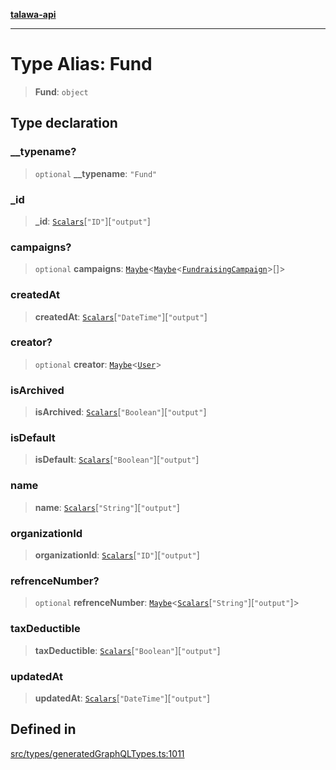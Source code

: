 [**talawa-api**](../../../README.md)

***

# Type Alias: Fund

> **Fund**: `object`

## Type declaration

### \_\_typename?

> `optional` **\_\_typename**: `"Fund"`

### \_id

> **\_id**: [`Scalars`](Scalars.md)\[`"ID"`\]\[`"output"`\]

### campaigns?

> `optional` **campaigns**: [`Maybe`](Maybe.md)\<[`Maybe`](Maybe.md)\<[`FundraisingCampaign`](FundraisingCampaign.md)\>[]\>

### createdAt

> **createdAt**: [`Scalars`](Scalars.md)\[`"DateTime"`\]\[`"output"`\]

### creator?

> `optional` **creator**: [`Maybe`](Maybe.md)\<[`User`](User.md)\>

### isArchived

> **isArchived**: [`Scalars`](Scalars.md)\[`"Boolean"`\]\[`"output"`\]

### isDefault

> **isDefault**: [`Scalars`](Scalars.md)\[`"Boolean"`\]\[`"output"`\]

### name

> **name**: [`Scalars`](Scalars.md)\[`"String"`\]\[`"output"`\]

### organizationId

> **organizationId**: [`Scalars`](Scalars.md)\[`"ID"`\]\[`"output"`\]

### refrenceNumber?

> `optional` **refrenceNumber**: [`Maybe`](Maybe.md)\<[`Scalars`](Scalars.md)\[`"String"`\]\[`"output"`\]\>

### taxDeductible

> **taxDeductible**: [`Scalars`](Scalars.md)\[`"Boolean"`\]\[`"output"`\]

### updatedAt

> **updatedAt**: [`Scalars`](Scalars.md)\[`"DateTime"`\]\[`"output"`\]

## Defined in

[src/types/generatedGraphQLTypes.ts:1011](https://github.com/Suyash878/talawa-api/blob/f376d03c37e9acd046e7cc983947432c95f74442/src/types/generatedGraphQLTypes.ts#L1011)
